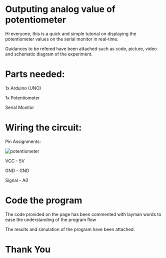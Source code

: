 # Outputing analog value of potentiometer

Hi everyone, this is a quick and simple tutorial on displaying the potentiometer values on the serial monitor in real-time. 

Guidances to be refered have been attached such as code, picture, video and schematic diagram of the experiment.

# Parts needed:

1x Arduino (UNO)

1x Potentiometer

Serial Monitor

# Wiring the circuit:

Pin Assignments:

![potentiometer](https://user-images.githubusercontent.com/73819172/101276214-23f1ff80-37e6-11eb-8c8a-d235f39f7442.jpeg)

VCC - 5V

GND - GND

Signal - A0

# Code the program

The code provided on the page has been commented with layman words to ease the understanding of the program flow

The results and simulation of the program have been attached.


# Thank You
